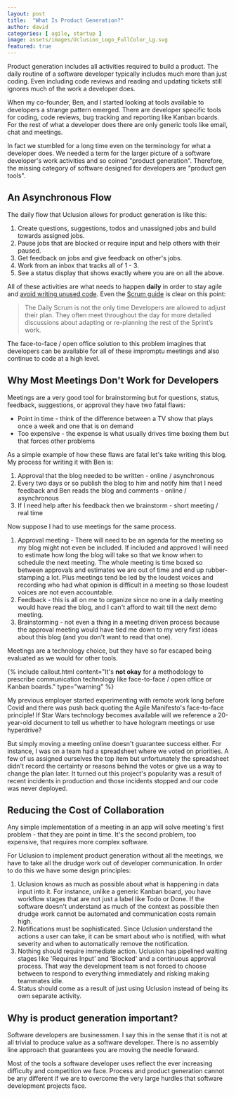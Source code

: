 ```yaml
---
layout: post
title:  "What Is Product Generation?"
author: david
categories: [ agile, startup ]
image: assets/images/Uclusion_Logo_FullColor_Lg.svg
featured: true
---
```

Product generation includes all activities required to build a product. The daily routine of a software developer
typically includes much more than just coding. Even including code reviews and reading and updating tickets still
ignores much of the work a developer does.

When my co-founder, Ben, and I started looking at tools available to developers a strange pattern emerged. There are
developer specific tools for coding, code reviews, bug tracking and reporting like Kanban boards. For the rest of what
a developer does there are only generic tools like email, chat and meetings.

In fact we stumbled for a long time even on the terminology for what a developer does. We needed a term for the larger
picture of a software developer's work activities and so coined "product generation". Therefore, the missing category
of software designed for developers are "product gen tools".

## An Asynchronous Flow
The daily flow that Uclusion allows for product generation is like this:
1. Create questions, suggestions, todos and unassigned jobs and build towards assigned jobs.
2. Pause jobs that are blocked or require input and help others with their paused.
3. Get feedback on jobs and give feedback on other's jobs.
4. Work from an inbox that tracks all of 1 - 3.
5. See a status display that shows exactly where you are on all the above.

All of these activities are what needs to happen **daily** in order to stay agile and 
[avoid writing unused code]({{site.baseurl}}/agile/2021/09/13/goldilocks-methodology.html). Even the 
[Scrum guide](https://scrumguides.org/scrum-guide.html) is clear on this point:
>The Daily Scrum is not the only time Developers are allowed to adjust their plan. They often meet throughout the day for more detailed discussions about adapting or re-planning the rest of the Sprint’s work.

The face-to-face / open office solution to this problem imagines that developers can be available for all of these 
impromptu meetings and also continue to code at a high level.

## Why Most Meetings Don't Work for Developers
Meetings are a very good tool for brainstorming but for questions, status, feedback, suggestions, or approval they
have two fatal flaws:
* Point in time - think of the difference between a TV show that plays once a week and one that is on demand
* Too expensive - the expense is what usually drives time boxing them but that forces other problems

As a simple example of how these flaws are fatal let's take writing this blog. My process for writing it with Ben is:
1. Approval that the blog needed to be written - online / asynchronous
2. Every two days or so publish the blog to him and notify him that I need feedback and Ben reads the blog and 
comments - online / asynchronous
3. If I need help after his feedback then we brainstorm - short meeting / real time

Now suppose I had to use meetings for the same process.
1. Approval meeting - There will need to be an agenda for the meeting so my blog might not even be included. If included
   and approved I will need to estimate how long the blog will take so that we know when to schedule the next meeting. The
   whole meeting is time boxed so between approvals and estimates we are out of time and end up rubber-stamping a lot.
   Plus meetings tend be led by the loudest voices and recording who had what opinion is difficult in a meeting so those
   loudest voices are not even accountable.
2. Feedback - this is all on me to organize since no one in a daily meeting would have read the blog, and I can't
   afford to wait till the next demo meeting.
3. Brainstorming - not even a thing in a meeting driven process because the approval meeting would have tied me
   down to my very first ideas about this blog (and you don't want to read that one).

Meetings are a technology choice, but they have so far escaped being evaluated as we would for other tools.

{% include callout.html
content="It's **not okay** for a methodology to prescribe communication technology like face-to-face / open office or
Kanban boards."
type="warning" %}

My previous employer started experimenting with remote work long before Covid and there was push back
quoting the Agile Manifesto's face-to-face principle! If Star Wars technology becomes available will we reference a
20-year-old document to tell us whether to have hologram meetings or use hyperdrive?

But simply moving a meeting online doesn't guarantee success either. For instance, I was on a team had a spreadsheet
where we voted on priorities. A few of us assigned ourselves the top item but unfortunately the spreadsheet didn't
record the certainty or reasons behind the votes or give us a way to change the plan later. It turned out this 
project's popularity was a result of recent incidents in production and those incidents stopped and our code was never 
deployed.

## Reducing the Cost of Collaboration
Any simple implementation of a meeting in an app will solve meeting's first problem - that they are point in time. It's
the second problem, too expensive, that requires more complex software.

For Uclusion to implement product generation without all the meetings, we have to take all the drudge work
out of developer communication. In order to do this we have some design principles:
1. Uclusion knows as much as possible about what is happening in data input into it. For instance, unlike a generic
Kanban board, you have workflow stages that are not just a label like Todo or Done. If the software doesn't 
understand as much of the context as possible then drudge work cannot be automated and communication costs remain high.
2. Notifications must be sophisticated. Since Uclusion understand the actions a user can take, it can be smart
about who is notified, with what severity and when to automatically remove the notification.
3. Nothing should require immediate action. Uclusion has pipelined waiting stages like 'Requires Input' and 'Blocked'
and a continuous approval process. That way the development team is not forced to choose between to respond to 
everything immediately and risking making teammates idle.
4. Status should come as a result of just using Uclusion instead of being its own separate activity.

## Why is product generation important?
Software developers are businessmen. I say this in the sense that it is not at all trivial to produce value as a
software developer. There is no assembly line approach that guarantees you are moving the needle forward.

Most of the tools a software developer uses reflect the ever increasing difficulty and competition we face. Process and
product generation cannot be any different if we are to overcome the very large hurdles that software development
projects face.